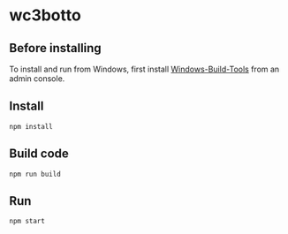 # wc3botto

## Before installing

To install and run from Windows, first install [Windows-Build-Tools](https://github.com/felixrieseberg/windows-build-tools) from an admin console.

## Install

`npm install`

## Build code

`npm run build`

## Run

`npm start`